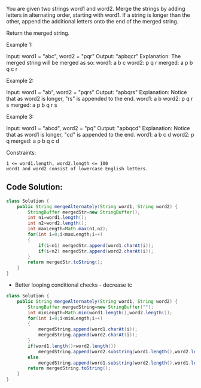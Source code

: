 You are given two strings word1 and word2. Merge the strings by adding letters in alternating order, starting with word1. If a string is longer than the other, append the additional letters onto the end of the merged string.

Return the merged string.

 

Example 1:

Input: word1 = "abc", word2 = "pqr"
Output: "apbqcr"
Explanation: The merged string will be merged as so:
word1:  a   b   c
word2:    p   q   r
merged: a p b q c r

Example 2:

Input: word1 = "ab", word2 = "pqrs"
Output: "apbqrs"
Explanation: Notice that as word2 is longer, "rs" is appended to the end.
word1:  a   b 
word2:    p   q   r   s
merged: a p b q   r   s

Example 3:

Input: word1 = "abcd", word2 = "pq"
Output: "apbqcd"
Explanation: Notice that as word1 is longer, "cd" is appended to the end.
word1:  a   b   c   d
word2:    p   q 
merged: a p b q c   d

 

Constraints:

    1 <= word1.length, word2.length <= 100
    word1 and word2 consist of lowercase English letters.

## Code Solution:

``` java
class Solution {
    public String mergeAlternately(String word1, String word2) {
        StringBuffer mergedStr=new StringBuffer();
        int n1=word1.length();  
        int n2=word2.length(); 
        int maxLength=Math.max(n1,n2);
        for(int i=0;i<maxLength;i++)
        {
            if(i<n1) mergedStr.append(word1.charAt(i));
            if(i<n2) mergedStr.append(word2.charAt(i));
        }
        return mergedStr.toString();
    }
}
```
- Better looping conditional checks - decrease tc
``` java
class Solution {
    public String mergeAlternately(String word1, String word2) {
        StringBuffer mergedString=new StringBuffer("");
        int minLength=Math.min(word1.length(),word2.length());
        for(int i=0;i<minLength;i++)
        {
            mergedString.append(word1.charAt(i));
            mergedString.append(word2.charAt(i));
        }
        if(word1.length()<word2.length()) 
            mergedString.append(word2.substring(word1.length(),word2.length()));
        else 
            mergedString.append(word1.substring(word2.length(),word1.length()));
        return mergedString.toString();
    }
}
```
